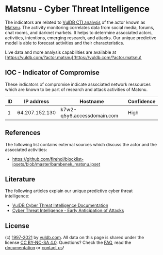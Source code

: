 # Matsnu - Cyber Threat Intelligence

The indicators are related to [VulDB CTI analysis](https://vuldb.com/?doc.cti) of the actor known as [Matsnu](https://vuldb.com/?actor.matsnu). The activity monitoring correlates data from social media, forums, chat rooms, and darknet markets. It helps to determine associated actors, activities, intentions, emerging research, and attacks. Our unique predictive model is able to forecast activities and their characteristics.

Live data and more analysis capabilities are available at [https://vuldb.com/?actor.matsnu](https://vuldb.com/?actor.matsnu)

## IOC - Indicator of Compromise

These indicators of compromise indicate associated network ressources which are known to be part of research and attack activities of Matsnu.

ID | IP address | Hostname | Confidence
-- | ---------- | -------- | ----------
1 | 64.207.152.130 | k7w2-q5y6.accessdomain.com | High

## References

The following list contains external sources which discuss the actor and the associated activities:

* https://github.com/firehol/blocklist-ipsets/blob/master/bambenek_matsnu.ipset

## Literature

The following articles explain our unique predictive cyber threat intelligence:

* [VulDB Cyber Threat Intelligence Documentation](https://vuldb.com/?doc.cti)
* [Cyber Threat Intelligence - Early Anticipation of Attacks](https://www.scip.ch/en/?labs.20201022)

## License

(c) [1997-2021](https://vuldb.com/?doc.changelog) by [vuldb.com](https://vuldb.com/?doc.about). All data on this page is shared under the license [CC BY-NC-SA 4.0](https://creativecommons.org/licenses/by-nc-sa/4.0/). Questions? Check the [FAQ](https://vuldb.com/?doc.faq), read the [documentation](https://vuldb.com/?doc) or [contact us](https://vuldb.com/?contact)!
